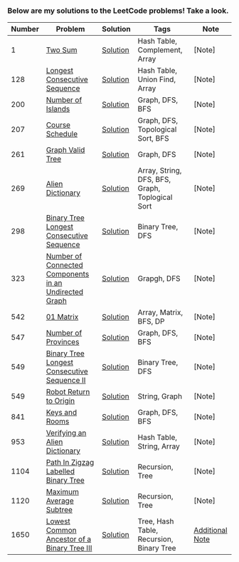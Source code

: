 ### Below are my solutions to the LeetCode problems! Take a look. 
<!-- **Note:** My solutions are in python -->


| **Number**      | **Problem**     |  **Solution**    | **Tags**        |  **Note**   |
| ----------- | ----------- |  ----------- | ----------- | ----------- |
|  1  | [Two Sum](https://leetcode.com/problems/two-sum/)      | [Solution](https://github.com/deepakshi-mittal/leetcode_solutions/blob/main/Solutions/twoSum_1.py)      | Hash Table, Complement, Array | [Note]
|  128  | [Longest Consecutive Sequence](https://leetcode.com/problems/longest-consecutive-sequence/)      | [Solution](https://github.com/deepakshi-mittal/leetcode_solutions/blob/main/Solutions/LongestConsecutiveSequence128.py)      | Hash Table, Union Find, Array | [Note]
|  200  | [Number of Islands](https://leetcode.com/problems/number-of-islands/)      | [Solution](https://github.com/deepakshi-mittal/leetcode_solutions/blob/main/Solutions/200NumberOfIslands.py)      | Graph, DFS, BFS | [Note]
|  207  | [Course Schedule](https://leetcode.com/problems/course-schedule/)      | [Solution](https://github.com/deepakshi-mittal/leetcode_solutions/blob/main/Solutions/207CourseSchedule.py)      | Graph, DFS, Topological Sort, BFS | [Note]
|  261  | [Graph Valid Tree](https://leetcode.com/problems/graph-valid-tree/)      | [Solution](https://github.com/deepakshi-mittal/leetcode_solutions/blob/main/Solutions/261GraphValidTree.py)      | Graph, DFS | [Note]
|  269  | [Alien Dictionary](https://leetcode.com/problems/alien-dictionary/)      | [Solution](https://github.com/deepakshi-mittal/leetcode_solutions/blob/main/Solutions/AlienDictionary269.py)      | Array, String, DFS, BFS, Graph, Toplogical Sort | [Note]
|  298  | [Binary Tree Longest Consecutive Sequence](https://leetcode.com/problems/binary-tree-longest-consecutive-sequence/)      | [Solution](https://github.com/deepakshi-mittal/leetcode_solutions/blob/main/Solutions/BinaryTreeLongestConsecutiveSequence298.py)      | Binary Tree, DFS | [Note]
|  323  | [Number of Connected Components in an Undirected Graph](https://leetcode.com/problems/number-of-connected-components-in-an-undirected-graph/)      | [Solution](https://github.com/deepakshi-mittal/leetcode_solutions/blob/main/Solutions/323NumberofConnectedComponentsinanUndirectedGraph.py)      | Grapgh, DFS | [Note]
|  542  | [01 Matrix](https://leetcode.com/problems/01-matrix/)      | [Solution](https://github.com/deepakshi-mittal/leetcode_solutions/blob/main/Solutions/01-matrix542.py)      | Array, Matrix, BFS, DP | [Note]
|  547  | [Number of Provinces](https://leetcode.com/problems/number-of-provinces/)      | [Solution](https://github.com/deepakshi-mittal/leetcode_solutions/blob/main/Solutions/547NumberofProvinces.py)      | Graph, DFS, BFS | [Note]
|  549  | [Binary Tree Longest Consecutive Sequence II](https://leetcode.com/problems/binary-tree-longest-consecutive-sequence-ii/)      | [Solution](https://github.com/deepakshi-mittal/leetcode_solutions/blob/main/Solutions/BinaryTreeLongestConsecutiveSequenceII_549.py)      | Binary Tree, DFS | [Note]
|  549  | [Robot Return to Origin](https://leetcode.com/problems/robot-return-to-origin/)      | [Solution](https://github.com/deepakshi-mittal/leetcode_solutions/blob/main/Solutions/657RobotReturntoOrigin.py)      | String, Graph | [Note]
|  841  | [Keys and Rooms](https://leetcode.com/problems/keys-and-rooms/)      | [Solution](https://github.com/deepakshi-mittal/leetcode_solutions/blob/main/Solutions/841KeysandRooms.py)      | Graph, DFS, BFS | [Note]
|  953  | [Verifying an Alien Dictionary](https://leetcode.com/problems/verifying-an-alien-dictionary/)      | [Solution](https://github.com/deepakshi-mittal/leetcode_solutions/blob/main/Solutions/VerifyingAnAlienDictionary953.py)      | Hash Table, String, Array | [Note]
|  1104  | [Path In Zigzag Labelled Binary Tree](https://leetcode.com/problems/path-in-zigzag-labelled-binary-tree/)      | [Solution](https://github.com/deepakshi-mittal/leetcode_solutions/blob/main/Solutions/1104_PathInZigzagLabelledBinaryTree.py)      | Recursion, Tree | [Note]
|  1120  | [Maximum Average Subtree](https://leetcode.com/problems/maximum-average-subtree/)      | [Solution](https://github.com/deepakshi-mittal/leetcode_solutions/blob/main/Solutions/MaximumAverageSubtree1120.py)      | Recursion, Tree | [Note]
|  1650  | [Lowest Common Ancestor of a Binary Tree III](https://leetcode.com/problems/lowest-common-ancestor-of-a-binary-tree-iii/)      | [Solution](https://github.com/deepakshi-mittal/leetcode_solutions/blob/main/Solutions/lowestCommonAncestorBT3_1650.py)      | Tree, Hash Table, Recursion, Binary Tree | [Additional Note](https://github.com/deepakshi-mittal/leetcode_solutions/blob/main/Notes/lowestCommonAncestorBT3_1650Note.txt)

